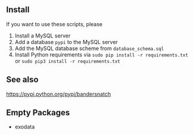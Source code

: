 ## Install

If you want to use these scripts, please

1. Install a MySQL server
2. Add a database `pypi` to the MySQL server
3. Add the MySQL database scheme from `database_schema.sql`
4. Install Python requirements via `sudo pip install -r requirements.txt`
   or `sudo pip3 install -r requirements.txt`

## See also
https://pypi.python.org/pypi/bandersnatch


## Empty Packages
* exodata
